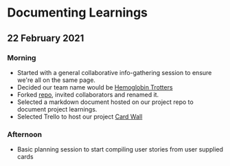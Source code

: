 # Documenting Learnings

## 22 February 2021
### Morning
* Started with a general collaborative info-gathering session to ensure we're all on the same page.
* Decided our team name would be [Hemoglobin Trotters](https://www.youtube.com/watch?v=cgYSueh4w_Y)
* Forked [repo](https://github.com/Mornevanzyl/acebook-hemoglobin-trotters), invited collaborators and renamed it.
* Selected a markdown document hosted on our project repo to document project learnings.
* Selected Trello to host our project [Card Wall](https://trello.com/b/k5BoEoPi/acebook)

### Afternoon
* Basic planning session to start compiling user stories from user supplied cards
